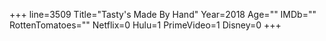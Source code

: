 +++
line=3509
Title="Tasty's Made By Hand"
Year=2018
Age=""
IMDb=""
RottenTomatoes=""
Netflix=0
Hulu=1
PrimeVideo=1
Disney=0
+++

